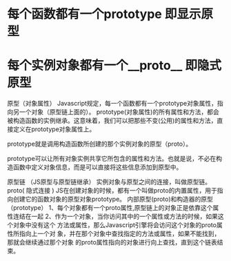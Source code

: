 # 每个函数都有一个prototype 即显示原型
# 每个实例对象都有一个__proto__ 即隐式原型

原型（对象属性）
Javascript规定，每一个函数都有一个prototype对象属性，指向另一个对象（原型链上面的）。
prototype(对象属性)的所有属性和方法，都会被构造函数的实例继承。这意味着，我们可以把那些不变(公用)的属性和方法，直接定义在prototype对象属性上。

prototype就是调用构造函数所创建的那个实例对象的原型（proto）。

prototype可以让所有对象实例共享它所包含的属性和方法。也就是说，不必在构造函数中定义对象信息，而是可以直接将这些信息添加到原型中。

原型链 （JS原型与原型链继承）
实例对象与原型之间的连接，叫做原型链。proto( 隐式连接 )
JS在创建对象的时候，都有一个叫做proto的内置属性，用于指向创建它的函数对象的原型对象prototype。
内部原型(proto)和构造器的原型（prototype）
1、每个对象都有一个proto属性,原型链上的对象正是依靠这个属性连结在一起
2、作为一个对象，当你访问其中的一个属性或方法的时候，如果这个对象中没有这个 方法或属性，那么Javascript引擎将会访问这个对象的proto属性所指向上一个对 象，并在那个对象中查找指定的方法或属性，如果不能找到，那就会继续通过那个对象 的proto属性指向的对象进行向上查找，直到这个链表结束。

